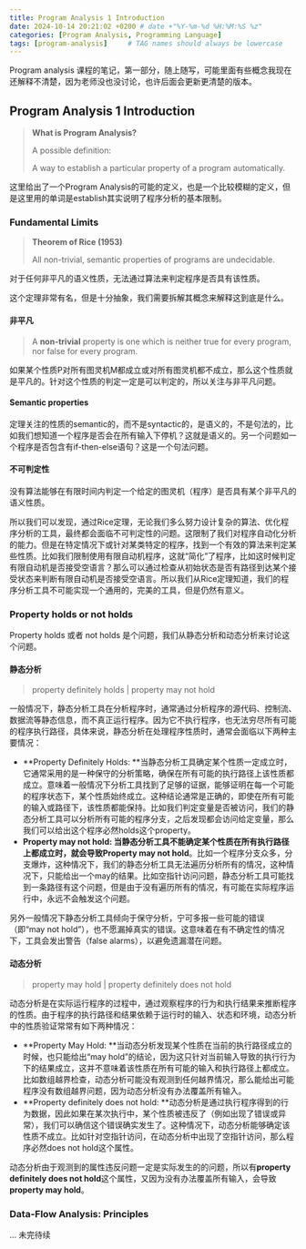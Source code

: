 ```yaml
---
title: Program Analysis 1 Introduction
date: 2024-10-14 20:21:02 +0200 # date +"%Y-%m-%d %H:%M:%S %z"
categories: [Program Analysis, Programming Language]
tags: [program-analysis]     # TAG names should always be lowercase
---
```


Program analysis 课程的笔记，第一部分，随上随写，可能里面有些概念我现在还解释不清楚，因为老师没也没讨论，也许后面会更新更清楚的版本。

## Program Analysis 1 Introduction

> **What is Program Analysis?**
>
> A possible definition:
>
> A way to establish a particular property of a program automatically.

这里给出了一个Program Analysis的可能的定义，也是一个比较模糊的定义，但是这里用的单词是establish其实说明了程序分析的基本限制。

### Fundamental Limits

> **Theorem of Rice (1953)**
>
> All non-trivial, semantic properties of programs are undecidable.

对于任何非平凡的语义性质，无法通过算法来判定程序是否具有该性质。

这个定理非常有名，但是十分抽象，我们需要拆解其概念来解释这到底是什么。

#### 非平凡

> A **non-trivial** property is one which is neither true for every program, nor false for every program.

如果某个性质P对所有图灵机M都成立或对所有图灵机都不成立，那么这个性质就是平凡的。针对这个性质的判定一定是可以判定的，所以关注与非平凡问题。

#### Semantic properties

定理关注的性质的semantic的，而不是syntactic的，是语义的，不是句法的，比如我们想知道一个程序是否会在所有输入下停机？这就是语义的。另一个问题如一个程序是否包含有if-then-else语句？这是一个句法问题。

#### 不可判定性

没有算法能够在有限时间内判定一个给定的图灵机（程序）是否具有某个非平凡的语义性质。

所以我们可以发现，通过Rice定理，无论我们多么努力设计复杂的算法、优化程序分析的工具，最终都会面临不可判定性的问题。这限制了我们对程序自动化分析的能力。但是在特定情况下或针对某类特定的程序，找到一个有效的算法来判定某些性质。比如我们限制使用有限自动机程序，这就“简化”了程序，比如这时候判定有限自动机是否接受空语言？那么可以通过检查从初始状态是否有路径到达某个接受状态来判断有限自动机是否接受空语言。所以我们从Rice定理知道，我们的程序分析工具不可能实现一个通用的，完美的工具，但是仍然有意义。

### Property holds or not holds

Property holds 或者 not holds 是个问题，我们从静态分析和动态分析来讨论这个问题。

#### 静态分析

> property definitely holds | property may not hold

一般情况下，静态分析工具在分析程序时，通常通过分析程序的源代码、控制流、数据流等静态信息，而不真正运行程序。因为它不执行程序，也无法穷尽所有可能的程序执行路径，具体来说，静态分析在处理程序性质时，通常会面临以下两种主要情况：

- **Property Definitely Holds: **当静态分析工具确定某个性质一定成立时，它通常采用的是一种保守的分析策略，确保在所有可能的执行路径上该性质都成立。意味着一般情况下分析工具找到了足够的证据，能够证明在每一个可能的程序状态下，某个性质始终成立。这种结论通常是正确的，即使在所有可能的输入或路径下，该性质都能保持。比如我们判定变量是否被访问，我们的静态分析工具可以分析所有可能的程序分支，之后发现都会访问给定变量，那么我们可以给出这个程序必然holds这个property。
- **Property may not hold: **当静态分析工具不能确定某个性质在所有执行路径上都成立时，就会导致**Property may not hold**。比如一个程序分支众多，分支爆炸，这种情况下，我们的静态分析工具无法遍历分析所有的情况，这种情况下，只能给出一个may的结果。比如空指针访问问题，静态分析工具可能找到一条路径有这个问题，但是由于没有遍历所有的情况，有可能在实际程序运行中，永远不会触发这个问题。

另外一般情况下静态分析工具倾向于保守分析，宁可多报一些可能的错误（即“may not hold”），也不愿漏掉真实的错误。这意味着在有不确定性的情况下，工具会发出警告（false alarms），以避免遗漏潜在问题。

#### 动态分析

> property may hold | property definitely does not hold

动态分析是在实际运行程序的过程中，通过观察程序的行为和执行结果来推断程序的性质。由于程序的执行路径和结果依赖于运行时的输入、状态和环境，动态分析中的性质验证常常有如下两种情况：

- **Property May Hold: **当动态分析发现某个性质在当前的执行路径成立的时候，也只能给出“may hold”的结论，因为这只针对当前输入导致的执行行为下的结果成立，这并不意味着该性质在所有可能的输入和执行路径上都成立。比如数组越界检查，动态分析可能没有观测到任何越界情况，那么能给出可能程序没有数组越界问题，因为动态分析没有办法覆盖所有输入。
- **Property definitely does not hold: **动态分析是通过执行程序得到的行为数据，因此如果在某次执行中，某个性质被违反了（例如出现了错误或异常），我们可以确信这个错误确实发生了。这种情况下，动态分析能够确定该性质不成立。比如针对空指针访问，在动态分析中出现了空指针访问，那么程序必然does not hold这个属性。

动态分析由于观测到的属性违反问题一定是实际发生的的问题，所以有**property definitely does not hold**这个属性，又因为没有办法覆盖所有输入，会导致**property may hold**。

### Data-Flow Analysis: Principles
... 未完待续
